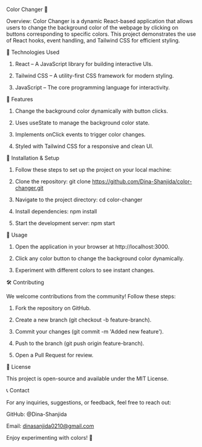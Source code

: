 Color Changer 🎨

Overview: Color Changer is a dynamic React-based application that allows users to change the background color of the webpage by clicking on buttons corresponding to specific colors. This project demonstrates the use of React hooks, event handling, and Tailwind CSS for efficient styling.


🚀 Technologies Used

1. React – A JavaScript library for building interactive UIs.

2. Tailwind CSS – A utility-first CSS framework for modern styling.

3. JavaScript – The core programming language for interactivity.


📌 Features

1. Change the background color dynamically with button clicks.

2. Uses useState to manage the background color state.

3. Implements onClick events to trigger color changes.

4. Styled with Tailwind CSS for a responsive and clean UI.


📂 Installation & Setup

1. Follow these steps to set up the project on your local machine:

2. Clone the repository: git clone https://github.com/Dina-Shanjida/color-changer.git

3. Navigate to the project directory: cd color-changer

4. Install dependencies: npm install

5. Start the development server: npm start


🎯 Usage

1. Open the application in your browser at http://localhost:3000.

2. Click any color button to change the background color dynamically.

3. Experiment with different colors to see instant changes.
   

🛠️ Contributing

We welcome contributions from the community! Follow these steps:

1. Fork the repository on GitHub.

2. Create a new branch (git checkout -b feature-branch).

3. Commit your changes (git commit -m 'Added new feature').

4. Push to the branch (git push origin feature-branch).

5. Open a Pull Request for review.
   

📜 License

This project is open-source and available under the MIT License.


📞 Contact

For any inquiries, suggestions, or feedback, feel free to reach out:

GitHub: @Dina-Shanjida

Email: dinasanjida0210@gmail.com

Enjoy experimenting with colors! 🌈


